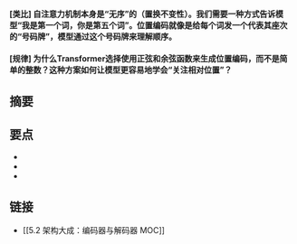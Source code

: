 #### [类比] 自注意力机制本身是“无序”的（置换不变性）。我们需要一种方式告诉模型“我是第一个词，你是第五个词”。位置编码就像是给每个词发一个代表其座次的“号码牌”，模型通过这个号码牌来理解顺序。


#### [规律] 为什么Transformer选择使用正弦和余弦函数来生成位置编码，而不是简单的整数？这种方案如何让模型更容易地学会“关注相对位置”？


## 摘要


## 要点

- 
- 
- 

## 链接

- [[5.2 架构大成：编码器与解码器 MOC]]

